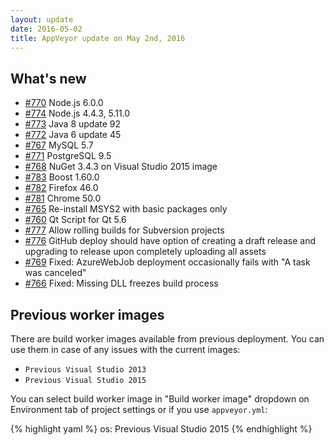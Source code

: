 ```yaml
---
layout: update
date: 2016-05-02
title: AppVeyor update on May 2nd, 2016
---
```


## What's new

* [#770](https://github.com/appveyor/ci/issues/770) Node.js 6.0.0
* [#774](https://github.com/appveyor/ci/issues/774) Node.js 4.4.3, 5.11.0
* [#773](https://github.com/appveyor/ci/issues/773) Java 8 update 92
* [#772](https://github.com/appveyor/ci/issues/772) Java 6 update 45
* [#767](https://github.com/appveyor/ci/issues/767) MySQL 5.7
* [#771](https://github.com/appveyor/ci/issues/771) PostgreSQL 9.5
* [#768](https://github.com/appveyor/ci/issues/768) NuGet 3.4.3 on Visual Studio 2015 image
* [#783](https://github.com/appveyor/ci/issues/783) Boost 1.60.0
* [#782](https://github.com/appveyor/ci/issues/782) Firefox 46.0
* [#781](https://github.com/appveyor/ci/issues/781) Chrome 50.0
* [#765](https://github.com/appveyor/ci/issues/765) Re-install MSYS2 with basic packages only
* [#760](https://github.com/appveyor/ci/issues/760) Qt Script for Qt 5.6
* [#777](https://github.com/appveyor/ci/issues/777) Allow rolling builds for Subversion projects
* [#776](https://github.com/appveyor/ci/issues/776) GitHub deploy should have option of creating a draft release and upgrading to release upon completely uploading all assets
* [#769](https://github.com/appveyor/ci/issues/769) Fixed: AzureWebJob deployment occasionally fails with "A task was canceled"
* [#766](https://github.com/appveyor/ci/issues/766) Fixed: Missing DLL freezes build process

## Previous worker images

There are build worker images available from previous deployment. You can use them in case of any issues with the current images:

- `Previous Visual Studio 2013`
- `Previous Visual Studio 2015`

You can select build worker image in "Build worker image" dropdown on Environment tab of project settings or if you use `appveyor.yml`:

{% highlight yaml %}
os: Previous Visual Studio 2015
{% endhighlight %}
